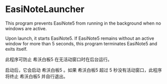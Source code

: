 EasiNoteLauncher
==
This program prevents EasiNote5 from running in the background when no windows are active.

Upon launch, it starts EasiNote5. If EasiNote5 remains without an active window for more than 5 seconds, this program terminates EasiNote5 and exits itself.

此程序可防止 希沃白板5 在无活动窗口时在后台运行。

启动后，它会启动 希沃白板5 。如果 希沃白板5 超过 5 秒没有活动窗口，此程序将终止 希沃白板5 并自行退出。